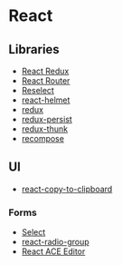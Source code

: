 # React

## Libraries

- [React Redux](https://github.com/reactjs/react-redux)
- [React Router](https://github.com/ReactTraining/react-router)
- [Reselect](https://github.com/reactjs/reselect)
- [react-helmet]()
- [redux]()
- [redux-persist]()
- [redux-thunk]()
- [recompose]()

## UI
- [react-copy-to-clipboard]()

### Forms
- [Select](https://github.com/JedWatson/react-select)
- [react-radio-group]()
- [React ACE Editor](https://github.com/securingsincity/react-ace)
